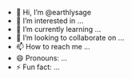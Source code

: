 - 👋 Hi, I’m @earthlysage
- 👀 I’m interested in ...
- 🌱 I’m currently learning ...
- 💞️ I’m looking to collaborate on ...
- 📫 How to reach me ...
- 😄 Pronouns: ...
- ⚡ Fun fact: ...

<!---
earthlysage/earthlysage is a ✨ special ✨ repository because its `README.md` (this file) appears on your GitHub profile.
You can click the Preview link to take a look at your changes.
--->
